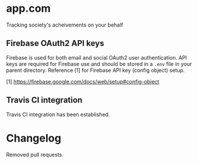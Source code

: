 # app.com

Tracking society's acheivements on your behalf

## Firebase OAuth2 API keys

Firebase is used for both email and social OAuth2 user authentication. API keys are required for Firebase use and should be stored in a <code>.env</code> file in your parent directory. Reference [1] for Firebase API key (config object) setup.

[1] https://firebase.google.com/docs/web/setup#config-object

## Travis CI integration

Travis CI integration has been established.

# Changelog

Removed pull requests. 